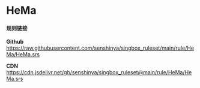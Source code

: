 # HeMa

#### 规则链接

**Github**
https://raw.githubusercontent.com/senshinya/singbox_ruleset/main/rule/HeMa/HeMa.srs

**CDN**
https://cdn.jsdelivr.net/gh/senshinya/singbox_ruleset@main/rule/HeMa/HeMa.srs